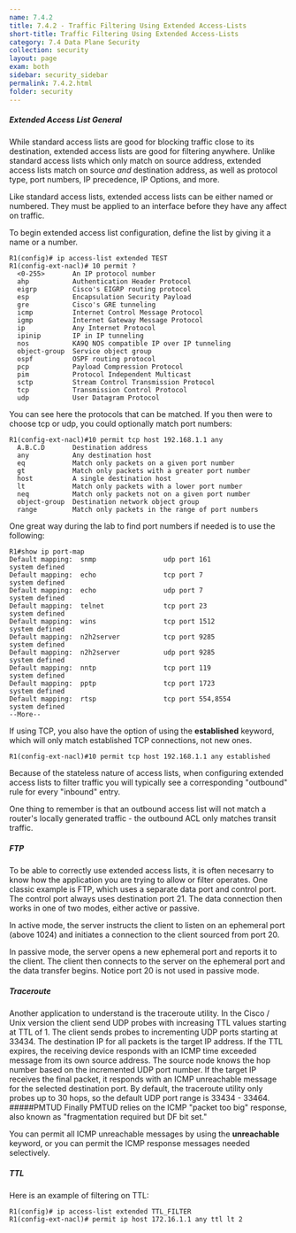 ```yaml
---
name: 7.4.2
title: 7.4.2 - Traffic Filtering Using Extended Access-Lists
short-title: Traffic Filtering Using Extended Access-Lists
category: 7.4 Data Plane Security
collection: security
layout: page
exam: both
sidebar: security_sidebar
permalink: 7.4.2.html
folder: security
---
```

##### Extended Access List General
While standard access lists are good for blocking traffic close to its destination, extended access lists are good for filtering anywhere. Unlike standard access lists which only match on source address, extended access lists match on source *and* destination address, as well as protocol type, port numbers, IP precedence, IP Options, and more.

Like standard access lists, extended access lists can be either named or numbered. They must be applied to an interface before they have any affect on traffic.

To begin extended access list configuration, define the list by giving it a name or a number.
```
R1(config)# ip access-list extended TEST
R1(config-ext-nacl)# 10 permit ?
  <0-255>       An IP protocol number
  ahp           Authentication Header Protocol
  eigrp         Cisco's EIGRP routing protocol
  esp           Encapsulation Security Payload
  gre           Cisco's GRE tunneling
  icmp          Internet Control Message Protocol
  igmp          Internet Gateway Message Protocol
  ip            Any Internet Protocol
  ipinip        IP in IP tunneling
  nos           KA9Q NOS compatible IP over IP tunneling
  object-group  Service object group
  ospf          OSPF routing protocol
  pcp           Payload Compression Protocol
  pim           Protocol Independent Multicast
  sctp          Stream Control Transmission Protocol
  tcp           Transmission Control Protocol
  udp           User Datagram Protocol
```
You can see here the protocols that can be matched. If you then were to choose tcp or udp, you could optionally match port numbers:
```
R1(config-ext-nacl)#10 permit tcp host 192.168.1.1 any
  A.B.C.D       Destination address
  any           Any destination host
  eq            Match only packets on a given port number
  gt            Match only packets with a greater port number
  host          A single destination host
  lt            Match only packets with a lower port number
  neq           Match only packets not on a given port number
  object-group  Destination network object group
  range         Match only packets in the range of port numbers
```
One great way during the lab to find port numbers if needed is to use the following:
```
R1#show ip port-map
Default mapping:  snmp                 udp port 161                        system defined
Default mapping:  echo                 tcp port 7                          system defined
Default mapping:  echo                 udp port 7                          system defined
Default mapping:  telnet               tcp port 23                         system defined
Default mapping:  wins                 tcp port 1512                       system defined
Default mapping:  n2h2server           tcp port 9285                       system defined
Default mapping:  n2h2server           udp port 9285                       system defined
Default mapping:  nntp                 tcp port 119                        system defined
Default mapping:  pptp                 tcp port 1723                       system defined
Default mapping:  rtsp                 tcp port 554,8554                   system defined
--More--
```

If using TCP, you also have the option of using the **established** keyword, which will only match established TCP connections, not new ones.
```
R1(config-ext-nacl)#10 permit tcp host 192.168.1.1 any established
```

Because of the stateless nature of access lists, when configuring extended access lists to filter traffic you will typically see a corresponding "outbound" rule for every "inbound" entry.

One thing to remember is that an outbound access list will not match a router's locally generated traffic - the outbound ACL only matches transit traffic.
##### FTP
To be able to correctly use extended access lists, it is often necesarry to know how the application you are trying to allow or filter operates. One classic example is FTP, which uses a separate data port and control port. The control port always uses destination port 21. The data connection then works in one of two modes, either active or passive.

In active mode, the server instructs the client to listen on an ephemeral port (above 1024) and initiates a connection to the client sourced from port 20.

In passive mode, the server opens a new ephemeral port and reports it to the client. The client then connects to the server on the ephemeral port and the data transfer begins. Notice port 20 is not used in passive mode.
##### Traceroute
Another application to understand is the traceroute utility. In the Cisco / Unix version the client send UDP probes with increasing TTL values starting at TTL of 1. The client sends probes to incrementing UDP ports starting at 33434. The destination IP for all packets is the target IP address. If the TTL expires, the receiving device responds with an ICMP time exceeded message from its own source address. The source node knows the hop number based on the incremented UDP port number. If the target IP receives the final packet, it responds with an ICMP unreachable message for the selected destination port. By default, the traceroute utility only probes up to 30 hops, so the default UDP port range is 33434 - 33464.
#####PMTUD
Finally PMTUD relies on the ICMP "packet too big" response, also known as "fragmentation required but DF bit set."

You can permit all ICMP unreachable messages by using the **unreachable** keyword, or you can permit the ICMP response messages needed selectively.
##### TTL
Here is an example of filtering on TTL:
```
R1(config)# ip access-list extended TTL_FILTER
R1(config-ext-nacl)# permit ip host 172.16.1.1 any ttl lt 2
```

